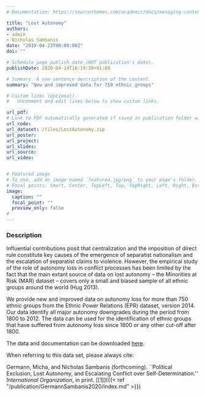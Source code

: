 ```yaml
---
# Documentation: https://sourcethemes.com/academic/docs/managing-content/

title: "Lost Autonomy"
authors: 
- admin
- Nicholas Sambanis
date: "2019-04-23T00:00:00Z"
doi: ""

# Schedule page publish date (NOT publication's date).
publishDate: 2020-04-14T18:19:30+01:00

# Summary. A one-sentence description of the content.
summary: "New and improved data for 759 ethnic groups"

# Custom links (optional).
#   Uncomment and edit lines below to show custom links.

url_pdf: 
# Link to PDF automatically generated if saved in publication folder with same name as folder
url_code: 
url_dataset: /files/LostAutonomy.zip
url_poster:
url_project:
url_slides:
url_source:
url_video:


# Featured image
# To use, add an image named `featured.jpg/png` to your page's folder. 
# Focal points: Smart, Center, TopLeft, Top, TopRight, Left, Right, BottomLeft, Bottom, BottomRight.
image:
  caption: ""
  focal_point: ""
  preview_only: false
#
---
```


### Description ###

Influential contributions posit that centralization and the imposition of direct rule constitute key causes of the emergence of separatist nationalism and the escalation of separatist claims to violence. However, the empirical study of the role of autonomy loss in conflict processes has been limited by the fact that the main extant source of data on lost autonomy – the Minorities at Risk (MAR) dataset – covers only a small and biased sample of all ethnic groups around the world (Hug 2013). 

We provide new and improved data on autonomy loss for more than 750 ethnic groups from the Ethnic Power Relations (EPR) dataset, version 2014. Our data identify all major autonomy downgrades during the period from 1800 to 2012. The data can be used for the identification of ethnic groups that have suffered from autonomy loss since 1800 or any other cut-off after 1800. 

The data and documentation can be downloaded [here](/files/LostAutonomy.zip).


When referring to this data set, please always cite:

Germann, Micha, and Nicholas Sambanis (forthcoming). ``Political Exclusion, Lost Autonomy, and Escalating Conflict over Self-Determination.'' *International Organization*, in print. [[1]]({{< ref "/publication/GermannSambanis2020/index.md" >}})
